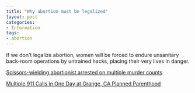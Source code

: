 ```yaml
---
title: "Why abortion must be legalized"
layout: post
categories:
- Information
tags:
- abortion
---
```


If we don't legalize abortion, women will be forced to endure unsanitary back-room operations by untrained hacks, placing their very lives in danger.

[Scissors-wielding abortionist arrested on multiple murder counts](https://michellemalkin.com/2011/01/19/scissors-wielding-abortionist-arrested-on-multiple-murder-counts/)

[Multiple 911 Calls in One Day at Orange, CA Planned Parenthood](https://web.archive.org/web/20130501075807/https://www.breitbart.com/Big-Government/2013/04/26/Planned-Parenthood-Orange-CA-Multiple-911-Calls-in-One-Day)